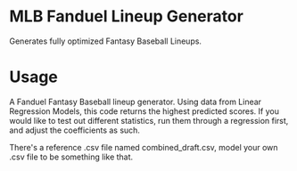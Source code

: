 # MLB Fanduel Lineup Generator
Generates fully optimized Fantasy Baseball Lineups.

# Usage
A Fanduel Fantasy Baseball lineup generator. Using data from Linear Regression Models, this code returns the highest predicted scores. 
If you would like to test out different statistics, run them through a regression first, and adjust the coefficients as such. 

There's a reference .csv file named combined_draft.csv, model your own .csv file to be something like that. 
